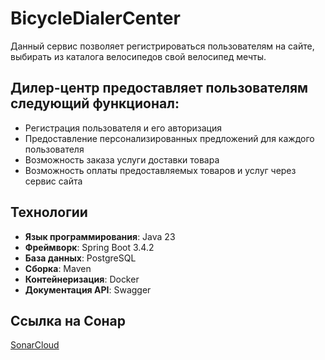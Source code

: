 # BicycleDialerCenter

Данный сервис позволяет регистрироваться пользователям на сайте, выбирать из каталога велосипедов свой велосипед мечты.

## Дилер-центр предоставляет пользователям следующий функционал:

- Регистрация пользователя и его авторизация
- Предоставление персонализированных предложений для каждого пользователя
- Возможность заказа услуги доставки товара
- Возможность оплаты предоставляемых товаров и услуг через сервис сайта

## Технологии

- **Язык программирования**: Java 23
- **Фреймворк**: Spring Boot 3.4.2
- **База данных**: PostgreSQL
- **Сборка**: Maven
- **Контейнеризация**: Docker
- **Документация API**: Swagger

## Ссылка на Сонар 

[SonarCloud](https://sonarcloud.io/project/overview?id=michael204060_BicycleDillerCenter)

